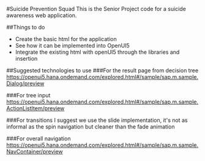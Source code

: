 #Suicide Prevention Squad
This is the Senior Project code for a suicide awareness web application.

##Things to do
- Create the basic html for the application
- See how it can be implemented into OpenUI5
- Integrate the existing html with openUI5 through the libraries and insertion

##Suggested technologies to use
###For the result page from decision tree
  https://openui5.hana.ondemand.com/explored.html#/sample/sap.m.sample.Dialog/preview

###For tree input
  https://openui5.hana.ondemand.com/explored.html#/sample/sap.m.sample.ActionListItem/preview
  
###For transitions
  I suggest we use the slide implementation, it's not as informal as the spin navigation but cleaner than the fade animation

###For overall navigation
  https://openui5.hana.ondemand.com/explored.html#/sample/sap.m.sample.NavContainer/preview
